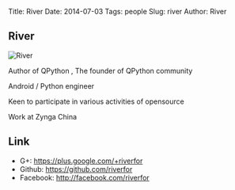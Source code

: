 Title: River
Date: 2014-07-03
Tags: people
Slug: river
Author: River


## River

![River](http://tp1.sinaimg.cn/1140330320/180/5617087919/1)

Author of QPython , The founder of QPython community

Android / Python engineer

Keen to participate in various activities of opensource

Work at Zynga China

## Link
- G+:   https://plus.google.com/+riverfor
- Github: https://github.com/riverfor
- Facebook:  http://facebook.com/riverfor

